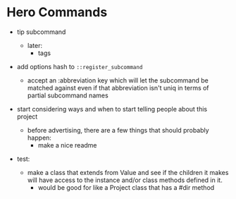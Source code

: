 
# Hero Commands

- tip subcommand
  - later:
    - tags
- add options hash to `::register_subcommand`
  - accept an :abbreviation key which will let the subcommand be matched against
    even if that abbreviation isn't uniq in terms of partial subcommand names
- start considering ways and when to start telling people about this project
  - before advertising, there are a few things that should probably happen:
    - make a nice readme

- test:
  - make a class that extends from Value and see if the children it makes will
    have access to the instance and/or class methods defined in it.
    - would be good for like a Project class that has a #dir method

